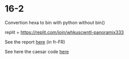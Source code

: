 # 16-2
Convertion hexa to bin with python without bin()

replit = https://replit.com/join/whkuscwntl-panoramix333

See the report [here](https://github.com/Welpike/16-2/blob/main/report.md) (in fr-FR)

See here the caesar code [here](https://github.com/Welpike/16-2/blob/main/caesar/main.py)
